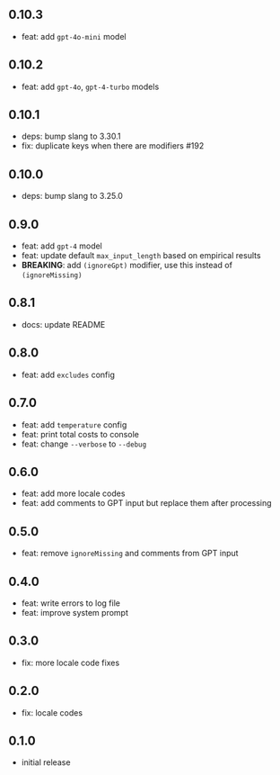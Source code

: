 ## 0.10.3

- feat: add `gpt-4o-mini` model

## 0.10.2

- feat: add `gpt-4o`, `gpt-4-turbo` models

## 0.10.1

- deps: bump slang to 3.30.1
- fix: duplicate keys when there are modifiers #192

## 0.10.0

- deps: bump slang to 3.25.0

## 0.9.0

- feat: add `gpt-4` model
- feat: update default `max_input_length` based on empirical results
- **BREAKING**: add `(ignoreGpt)` modifier, use this instead of `(ignoreMissing)`

## 0.8.1

- docs: update README

## 0.8.0

- feat: add `excludes` config

## 0.7.0

- feat: add `temperature` config
- feat: print total costs to console
- feat: change `--verbose` to `--debug`

## 0.6.0

- feat: add more locale codes
- feat: add comments to GPT input but replace them after processing

## 0.5.0

- feat: remove `ignoreMissing` and comments from GPT input

## 0.4.0

- feat: write errors to log file
- feat: improve system prompt

## 0.3.0

- fix: more locale code fixes

## 0.2.0

- fix: locale codes

## 0.1.0

- initial release

